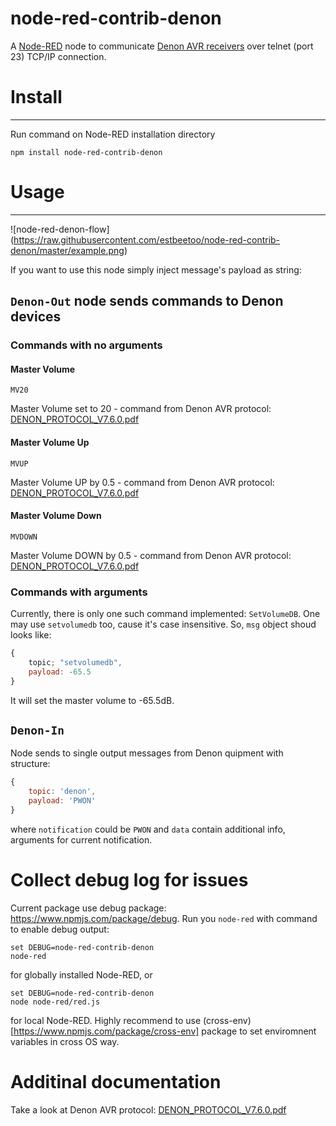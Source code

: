 node-red-contrib-denon
========================

A <a href="http://nodered.org" target="_new">Node-RED</a> node to communicate [Denon AVR receivers](http://www.denon.com) over telnet (port 23) TCP/IP connection.

# Install
-------

Run command on Node-RED installation directory

	npm install node-red-contrib-denon

# Usage
-----

![node-red-denon-flow] (https://raw.githubusercontent.com/estbeetoo/node-red-contrib-denon/master/example.png)

If you want to use this node simply inject message's payload as string:

## `Denon-Out` node sends commands to Denon devices

### Commands with no arguments

#### Master Volume

`MV20`

Master Volume set to 20 - command from Denon AVR protocol: [DENON_PROTOCOL_V7.6.0.pdf](doc/AVR3312CI_AVR3312_PROTOCOL_V7.6.0.pdf)

#### Master Volume Up

`MVUP`

Master Volume UP by 0.5 - command from Denon AVR protocol: [DENON_PROTOCOL_V7.6.0.pdf](doc/AVR3312CI_AVR3312_PROTOCOL_V7.6.0.pdf)

#### Master Volume Down

`MVDOWN`

Master Volume DOWN by 0.5 - command from Denon AVR protocol: [DENON_PROTOCOL_V7.6.0.pdf](doc/AVR3312CI_AVR3312_PROTOCOL_V7.6.0.pdf)

### Commands with arguments

Currently, there is only one such command implemented: `SetVolumeDB`.
One may use `setvolumedb` too, cause it's case insensitive.
So, `msg` object shoud looks like:
```javascript
{
    topic; "setvolumedb",
    payload: -65.5
}
```
It will set the master volume to -65.5dB.

## `Denon-In`

Node sends to single output messages from Denon quipment with structure:
```javascript
{
    topic: 'denon',
    payload: 'PWON'
}
```

where `notification` could be `PWON` and `data` contain additional info, arguments for current notification.

# Collect debug log for issues

Current package use debug package: https://www.npmjs.com/package/debug.
Run you `node-red` with command to enable debug output:

```
set DEBUG=node-red-contrib-denon
node-red
```

for globally installed Node-RED, or

```
set DEBUG=node-red-contrib-denon
node node-red/red.js
```
for local Node-RED.
Highly recommend to use (cross-env)[https://www.npmjs.com/package/cross-env] package to set enviromnent variables in cross OS way.

# Additinal documentation

Take a look at Denon AVR protocol: [DENON_PROTOCOL_V7.6.0.pdf](doc/AVR3312CI_AVR3312_PROTOCOL_V7.6.0.pdf)
